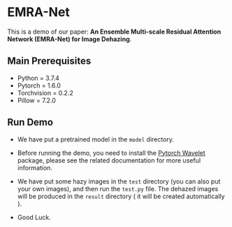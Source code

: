 # EMRA-Net
This is a demo of our paper: **An Ensemble Multi-scale Residual Attention Network (EMRA-Net) for Image Dehazing**.

## Main Prerequisites

- Python = 3.7.4
- Pytorch = 1.6.0
- Torchvision = 0.2.2
- Pillow = 7.2.0

## Run Demo

- We have put a pretrained model in the `model` directory.
- Before running the demo, you need to install the [Pytorch Wavelet](https://github.com/fbcotter/pytorch_wavelets) package, please see the related documentation for more useful information.

- We have put some hazy images in the `test` directory (you can also put your own  images), and then  run the `test.py` file.  The dehazed images will be produced in the `result` directory ( it will be  created automatically ).
- Good Luck.


